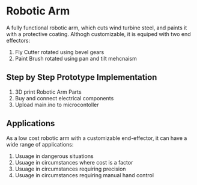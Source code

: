 # Robotic Arm

A fully functional robotic arm, which cuts wind turbine steel, and paints it with a protective coating. Althogh customizable, it is equiped with two end effectors:
1. Fly Cutter rotated using bevel gears
2. Paint Brush rotated using pan and tilt mehcnaism

## Step by Step Prototype Implementation

1. 3D print Robotic Arm Parts
2. Buy and connect electrical components
3. Upload main.ino to microcontoller

## Applications

As a low cost robotic arm with a customizable end-effector, it can have a wide range of applications:
1. Usuage in dangerous situations
2. Usuage in circumstances where cost is a factor
3. Usuage in circumstances requiring precision
4. Usuage in circumstances requiring manual hand control
